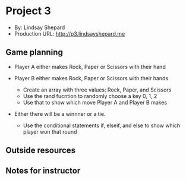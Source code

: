 # Project 3
+ By: Lindsay Shepard 
+ Production URL: <http://p3.lindsayshepard.me>

## Game planning

* Player A either makes Rock, Paper or Scissors with their hand
* Player B either makes Rock, Paper or Scissors with their hands
    * Create an array with three values: Rock, Paper, and Scissors
    * Use the rand fucntion to randomly choose a key 0, 1, 2
    * Use that to show which move Player A and Player B makes

* Either there will be a winnner or a tie.
    * Use the conditional statements if, elseif, and else to show which player won that round

## Outside resources


## Notes for instructor